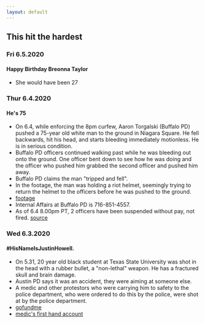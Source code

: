```yaml
---
layout: default
---
```


## This hit the hardest

### Fri 6.5.2020
#### Happy Birthday Breonna Taylor
* She would have been 27

### Thur 6.4.2020
#### He's 75
* On 6.4, while enforcing the 8pm curfew, Aaron Torgalski (Buffalo PD) pushed a 75-year old white man to the ground in Niagara Square. He fell backwards, hit his head, and starts bleeding immediately motionless. He is in serious condition.
* Buffalo PD officers continued walking past while he was bleeding out onto the ground. One officer bent down to see how he was doing and the officer who pushed him grabbed the second officer and pushed him away.
* Buffalo PD claims the man "tripped and fell".
* In the footage, the man was holding a riot helmet, seemingly trying to return the helmet to the officers before he was pushed to the ground.
* [footage](https://twitter.com/JordanUhl/status/1268717966532792325?s=20)
* Internal Affairs at Buffalo PD is 716-851-4557.
* As of 6.4 8.00pm PT, 2 officers have been suspended without pay, not fired. [source](https://www.buzzfeednews.com/article/salvadorhernandez/buffalo-police-video-man-pushed)

### Wed 6.3.2020
#### #HisNameIsJustinHowell.
* On 5.31, 20 year old black student at Texas State University was shot in the head with a rubber bullet, a "non-lethal" weapon. He has a fractured skull and brain damage.
* Austin PD says it was an accident, they were aiming at someone else.
* A medic and other protestors who were carrying him to safety to the police department, who were ordered to do this by the police, were shot at by the police department.
* [gofundme](https://www.gofundme.com/f/health-justice-and-recovery-for-justin-howell)
* [medic's first hand account](https://twitter.com/YourAnonCentral/status/1268446368772677638?s=20)
